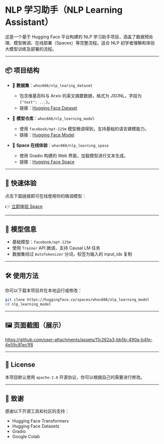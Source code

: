 
# NLP 学习助手（NLP Learning Assistant）

这是一个基于 Hugging Face 平台构建的 NLP 学习助手项目，涵盖了数据预处理、模型微调、在线部署（Spaces）等完整流程。适合 NLP 初学者理解和体验大模型训练及部署的流程。

---

## 📦 项目结构

- 🤗 **数据集**：`whoc666/nlp_learing_dataset`
  - 包含维基百科与 Arxiv 的英文摘要数据，格式为 JSONL，字段为 `{"text": ...}`。
  - 链接：[Hugging Face Dataset](https://huggingface.co/whoc666/nlp_learing_dataset)

- 🤗 **模型仓库**：`whoc666/nlp_learning_model`
  - 使用 `facebook/opt-125m` 模型微调得到，支持基础的语言建模能力。
  - 链接：[Hugging Face Model](https://huggingface.co/whoc666/nlp_learning_model)

- 🚀 **Space 在线体验**：`whoc666/nlp_learning_space`
  - 使用 Gradio 构建的 Web 界面，加载模型进行文本生成。
  - 链接：[Hugging Face Space](https://huggingface.co/spaces/whoc666/nlp_learning_space)

---

## 🚀 快速体验

点击下面链接即可在线使用你的微调模型：

👉 [立即体验 Space](https://huggingface.co/spaces/whoc666/nlp_learning_space)

---

## 🧠 模型信息

- 基础模型：`facebook/opt-125m`
- 使用 `Trainer` API 微调，支持 Causal LM 任务
- 数据集经过 `AutoTokenizer` 分词，标签为输入的 input_ids 复制

---

## 🛠️ 使用方法

你可以下载本项目并在本地运行或修改：

```bash
git clone https://huggingface.co/spaces/whoc666/nlp_learning_model
cd nlp_learning_model
```

---

## 🖼️ 页面截图（展示）



https://github.com/user-attachments/assets/11c262a3-bb5b-490a-b4fe-4e59c81ec1f8

---

## 📜 License

本项目默认使用 `apache-2.0` 开源协议，你可以根据自己的需要进行修改。

---

## 🙌 致谢

感谢以下开源工具和社区的支持：

- Hugging Face Transformers
- Hugging Face Datasets
- Gradio
- Google Colab


